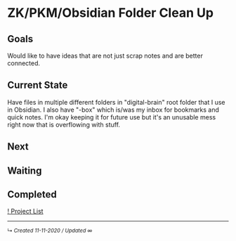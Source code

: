 # ZK/PKM/Obsidian Folder Clean Up

## Goals
Would like to have ideas that are not just scrap notes and are better connected. 

## Current State
Have files in multiple different folders in "digital-brain" root folder that I use in Obsidian. I also have "-box" which is/was my inbox for bookmarks and quick notes. I'm okay keeping it for future use but it's an unusable mess right now that is overflowing with stuff.


## Next



## Waiting



## Completed








[! Project List](!%20Project%20List.md)

------------------------
<small>↳ <i>Created 11-11-2020 / Updated ∞ </i></small>